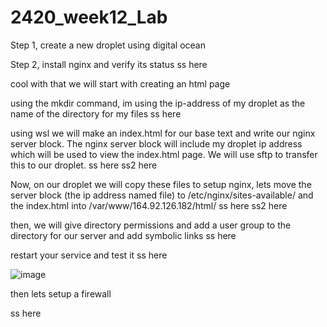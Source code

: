 # 2420_week12_Lab

Step 1, create a new droplet using digital ocean

Step 2, install nginx and verify its status
ss here

cool with that we will start with creating an html page

using the mkdir command, im using the ip-address of my droplet as the name of the directory for my files
ss here

using wsl we will make an index.html for our base text and write our nginx server block. The nginx server block will include my droplet ip address which will be used to view the index.html page. We will use sftp to transfer this to our droplet.
ss here
ss2 here

Now, on our droplet we will copy these files to setup nginx, lets move the server block (the ip address named file) to /etc/nginx/sites-available/ and the index.html into /var/www/164.92.126.182/html/
ss here
ss2 here

then, we will give directory permissions and add a user group to the directory for our server and add symbolic links
ss here

restart your service and test it
ss here

![image](https://user-images.githubusercontent.com/97579029/204071135-90e63114-801f-49e7-80fc-80e64daee593.png)


then lets setup a firewall

ss here



